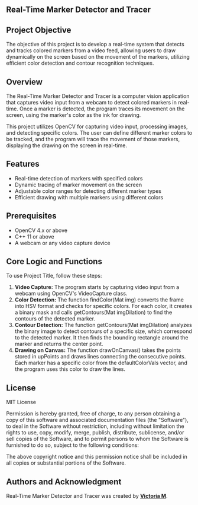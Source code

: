 ## **Real-Time Marker Detector and Tracer**

## **Project Objective**

The objective of this project is to develop a real-time system that detects and tracks colored markers from a video feed, allowing users to draw dynamically on the screen based on the movement of the markers, utilizing efficient color detection and contour recognition techniques.

## **Overview**

The Real-Time Marker Detector and Tracer is a computer vision application that captures video input from a webcam to detect colored markers in real-time. Once a marker is detected, the program traces its movement on the screen, using the marker's color as the ink for drawing.

This project utilizes OpenCV for capturing video input, processing images, and detecting specific colors. The user can define different marker colors to be tracked, and the program will trace the movement of those markers, displaying the drawing on the screen in real-time.

## **Features**
 - Real-time detection of markers with specified colors
 - Dynamic tracing of marker movement on the screen
 - Adjustable color ranges for detecting different marker types
 - Efficient drawing with multiple markers using different colors

## **Prerequisites**
 - OpenCV 4.x or above
 - C++ 11 or above
 - A webcam or any video capture device

## **Core Logic and Functions**

To use Project Title, follow these steps:

1. **Video Capture:** The program starts by capturing video input from a webcam using OpenCV's VideoCapture class.
2. **Color Detection:** The function findColor(Mat img) converts the frame into HSV format and checks for specific colors. For each color, it creates a binary mask and calls getContours(Mat imgDilation) to find the contours of the detected marker.
3. **Contour Detection:** The function getContours(Mat imgDilation) analyzes the binary image to detect contours of a specific size, which correspond to the detected marker. It then finds the bounding rectangle around the marker and returns the center point.
4. **Drawing on Canvas:** The function drawOnCanvas() takes the points stored in upPoints and draws lines connecting the consecutive points. Each marker has a specific color from the defaultColorVals vector, and the program uses this color to draw the lines.



## **License**

MIT License

Permission is hereby granted, free of charge, to any person obtaining a copy
of this software and associated documentation files (the "Software"), to deal
in the Software without restriction, including without limitation the rights
to use, copy, modify, merge, publish, distribute, sublicense, and/or sell
copies of the Software, and to permit persons to whom the Software is
furnished to do so, subject to the following conditions:

The above copyright notice and this permission notice shall be included in all
copies or substantial portions of the Software.

## **Authors and Acknowledgment**

Real-Time Marker Detector and Tracer was created by **[Victoria M](https://github.com/xVictoriaMx)**.
